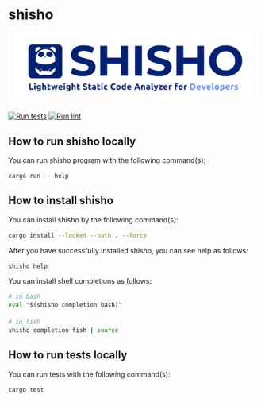 # shisho

![shisho](./docs/public/images/header.png)

[![Run tests](https://github.com/flatt-security/shisho/actions/workflows/test.yml/badge.svg?branch=main)](https://github.com/flatt-security/shisho/actions/workflows/test.yml) [![Run lint](https://github.com/flatt-security/shisho/actions/workflows/lint.yml/badge.svg?branch=main)](https://github.com/flatt-security/shisho/actions/workflows/lint.yml)

## How to run shisho locally

You can run shisho program with the following command(s):

```sh
cargo run -- help
```

## How to install shisho

You can install shisho by the following command(s):

```sh
cargo install --locked --path . --force
```

After you have successfully installed shisho, you can see help as follows:

```sh
shisho help
```

You can install shell completions as follows:

```sh
# in bash
eval "$(shisho completion bash)"

# in fish
shisho completion fish | source
```

## How to run tests locally

You can run tests with the following command(s):

```sh
cargo test
```
